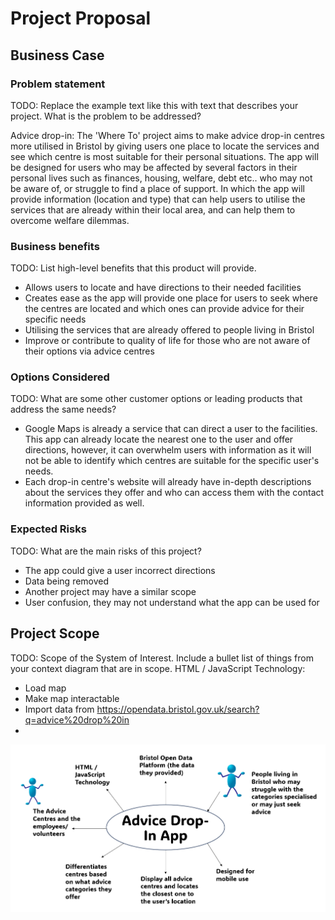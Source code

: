 # Project Proposal

## Business Case

### Problem statement
TODO: Replace the example text like this with text that describes your project. What is the problem to be addressed?

Advice drop-in: The 'Where To' project aims to make advice drop-in centres more utilised in Bristol by giving users one place to locate the services and see which centre is most suitable for their personal situations. The app will be designed for users who may be affected by several factors in their personal lives such as finances, housing, welfare, debt etc.. who may not be aware of, or struggle to find a place of support. In which the app will provide information (location and type) that can help users to utilise the services that are already within their local area, and can help them to overcome welfare dilemmas. 


### Business benefits
TODO: List high-level benefits that this product will provide.

- Allows users to locate and have directions to their needed facilities
- Creates ease as the app will provide one place for users to seek where the centres are located and which ones can provide advice for their specific needs
- Utilising the services that are already offered to people living in Bristol
- Improve or contribute to quality of life for those who are not aware of their options via advice centres
  

### Options Considered
TODO: What are some other customer options or leading products that address the same needs?

- Google Maps is already a service that can direct a user to the facilities. This app can already locate the nearest one to the user and offer directions, however, it can overwhelm users with information as it will not be able to identify which centres are suitable for the specific user's needs. 
- Each drop-in centre's website will already have in-depth descriptions about the services they offer and who can access them with the contact information provided as well.


### Expected Risks
TODO: What are the main risks of this project?

- The app could give a user incorrect directions
- Data being removed
- Another project may have a similar scope
- User confusion, they may not understand what the app can be used for 

## Project Scope
TODO: Scope of the System of Interest. Include a bullet list of things from your context diagram that are in scope.
HTML / JavaScript Technology:
- Load map
- Make map interactable
- Import data from https://opendata.bristol.gov.uk/search?q=advice%20drop%20in
- 


![Insert your context diagram here](images/context.png)

